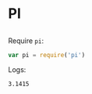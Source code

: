 # PI

## [](some-image.svg "Usage")

Require `pi`:

```javascript
var pi = require('pi')
```

Logs:

```text
3.1415
```
